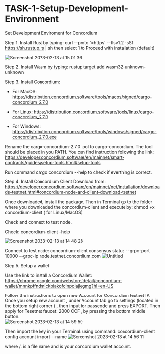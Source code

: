 # TASK-1-Setup-Development-Environment
Set Development Enviroment for Concordium 

Step 1.
Install Rust by typing:
curl --proto '=https' --tlsv1.2 -sSf https://sh.rustup.rs | sh
then select 1 to Proceed with installation (default)


![Screenshot 2023-02-13 at 15 01 36](https://user-images.githubusercontent.com/101109956/218494071-4bd1178e-cd00-458b-a4be-12620bc6b59b.png)

Step 2.
Install Wasm by typing:
rustup target add wasm32-unknown-unknown

Step 3.
Install Concordium:
- For MacOS:
https://distribution.concordium.software/tools/macos/signed/cargo-concordium_2.7.0

- For Linux:
https://distribution.concordium.software/tools/linux/cargo-concordium_2.7.0

- For Windows:
https://distribution.concordium.software/tools/windows/signed/cargo-concordium_2.7.0.exe

Rename the cargo-concordium-2.7.0 tool to cargo-concordium. The tool should be placed in you PATH.
You can find instruction following the link:
https://developer.concordium.software/en/mainnet/smart-contracts/guides/setup-tools.html#setup-tools

Run command cargo concordium --help to check if everthing is correct. 

Step 4. 
Install Concordium Client 
Download from:
https://developer.concordium.software/en/mainnet/net/installation/downloads-testnet.html#concordium-node-and-client-download-testnet

Once downloaded, install the package. Then in Terminal go to the folder where you downloaded the concordium-client and execute by:
 chmod +x concordium-client ( for Linux/MacOS)
 
Check and connect to test node.

Check:
concordium-client -help




![Screenshot 2023-02-13 at 14 48 28](https://user-images.githubusercontent.com/101109956/218494247-d042eca1-f8d7-41c0-823b-a0512a8be11a.png)



Connect to test node:
concordium-client consensus status --grpc-port 10000 --grpc-ip node.testnet.concordium.com
![Untitled](https://user-images.githubusercontent.com/101109956/218494369-870ac43f-7c2f-446e-b08f-267d1bf53551.png)

Step 5.
Setup a wallet

Use the link to install a Concordium Wallet:
https://chrome.google.com/webstore/detail/concordium-wallet/mnnkpffndmickbiakofclnpoiajlegmg?hl=en-US

Follow the instructions to open new Account for Concordium testnet IP.
Once you setup new account , under Account tab go to settings (located in the bottom right corner ) , then input for passcode and press EXPORT.
Then apply for Tesetnet faucet: 2000 CCF , by pressing the bottom middle button.  
![Screenshot 2023-02-13 at 14 59 50](https://user-images.githubusercontent.com/101109956/218494584-2461486c-0440-4b11-8095-482eb47b8ce4.png)

Then import the key in your Terminal:
using command:
concordium-client config account import <YOUR PUBLIC ADDRESS.export> --name <Your-Wallet-Name>
![Screenshot 2023-02-13 at 14 56 11](https://user-images.githubusercontent.com/101109956/218494463-2b6f93c7-ddb6-434d-91d2-061b0dc3f218.png)

where /.<YOUR PUBLIC ADDRESS.export> is a file name and <Your-Wallet-Name> is your concordium wallet account. 

